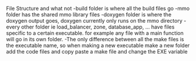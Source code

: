 File Structure and what not
  -build folder is where all the build files go
  -mmo folder has the shared mmo library files
  -doxygen folder is where the doxygen output goes, doxygen currently only runs on the mmo directory
  -every other folder ie load_balancer, zone, database_app, ... have files specific to a certain
   executable. for example any file with a main function will go in its own folder.
  -The only difference between all the make files is the executable name, so when making a new
   executable make a new folder add the code files and copy paste a make file and change the
   EXE variable
   
